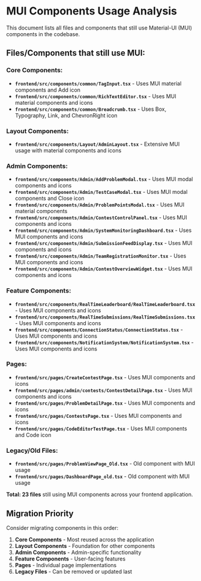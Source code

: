 # MUI Components Usage Analysis

This document lists all files and components that still use Material-UI (MUI) components in the codebase.

## Files/Components that still use MUI:

### **Core Components:**
- **`frontend/src/components/common/TagInput.tsx`** - Uses MUI material components and Add icon
- **`frontend/src/components/common/RichTextEditor.tsx`** - Uses MUI material components and icons
- **`frontend/src/components/common/Breadcrumb.tsx`** - Uses Box, Typography, Link, and ChevronRight icon

### **Layout Components:**
- **`frontend/src/components/Layout/AdminLayout.tsx`** - Extensive MUI usage with material components and icons

### **Admin Components:**
- **`frontend/src/components/Admin/AddProblemModal.tsx`** - Uses MUI modal components and icons
- **`frontend/src/components/Admin/TestCaseModal.tsx`** - Uses MUI modal components and Close icon
- **`frontend/src/components/Admin/ProblemPointsModal.tsx`** - Uses MUI material components
- **`frontend/src/components/Admin/ContestControlPanel.tsx`** - Uses MUI components and icons
- **`frontend/src/components/Admin/SystemMonitoringDashboard.tsx`** - Uses MUI components and icons
- **`frontend/src/components/Admin/SubmissionFeedDisplay.tsx`** - Uses MUI components and icons
- **`frontend/src/components/Admin/TeamRegistrationMonitor.tsx`** - Uses MUI components and icons
- **`frontend/src/components/Admin/ContestOverviewWidget.tsx`** - Uses MUI components and icons

### **Feature Components:**
- **`frontend/src/components/RealTimeLeaderboard/RealTimeLeaderboard.tsx`** - Uses MUI components and icons
- **`frontend/src/components/RealTimeSubmissions/RealTimeSubmissions.tsx`** - Uses MUI components and icons
- **`frontend/src/components/ConnectionStatus/ConnectionStatus.tsx`** - Uses MUI components and icons
- **`frontend/src/components/NotificationSystem/NotificationSystem.tsx`** - Uses MUI components and icons

### **Pages:**
- **`frontend/src/pages/CreateContestPage.tsx`** - Uses MUI components and icons
- **`frontend/src/pages/admin/contests/ContestDetailPage.tsx`** - Uses MUI components and icons
- **`frontend/src/pages/ProblemDetailPage.tsx`** - Uses MUI components and icons
- **`frontend/src/pages/ContestsPage.tsx`** - Uses MUI components and icons
- **`frontend/src/pages/CodeEditorTestPage.tsx`** - Uses MUI components and Code icon

### **Legacy/Old Files:**
- **`frontend/src/pages/ProblemViewPage_Old.tsx`** - Old component with MUI usage
- **`frontend/src/pages/DashboardPage_old.tsx`** - Old component with MUI usage

**Total: 23 files** still using MUI components across your frontend application.

## Migration Priority

Consider migrating components in this order:
1. **Core Components** - Most reused across the application
2. **Layout Components** - Foundation for other components
3. **Admin Components** - Admin-specific functionality
4. **Feature Components** - User-facing features
5. **Pages** - Individual page implementations
6. **Legacy Files** - Can be removed or updated last